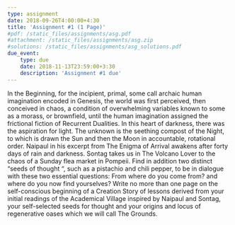 ```yaml
---
type: assignment
date: 2018-09-26T4:00:00+4:30
title: 'Assignment #1 (1 Page)'
#pdf: /static_files/assignments/asg.pdf
#attachment: /static_files/assignments/asg.zip
#solutions: /static_files/assignments/asg_solutions.pdf
due_event: 
    type: due
    date: 2018-11-13T23:59:00+3:30
    description: 'Assignment #1 due'
---
```

In the Beginning, for the incipient, primal, some call archaic human imagination encoded in Genesis, the world was first perceived, then conceived in chaos, a condition of overwhelming variables known to some as a morass, or brownfield, until the human imagination assigned the frictional fiction of Recurrent Dualities. In this heart of darkness, there was the aspiration for light. The unknown is the seething compost of the Night, to which is drawn the Sun and then the Moon in accountable, rotational order. Naipaul in his excerpt from The Enigma of Arrival awakens after forty days of rain and darkness. Sontag takes us in The Volcano Lover to the chaos of a Sunday flea market in Pompeii. Find in addition two distinct “seeds of thought “, such as a pistachio and chili pepper, to be in dialogue with these two essential questions: From where do you come from? and where do you now find yourselves? Write no more than one page on the self-conscious beginning of a Creation Story of lessons derived from your initial readings of the Academical Village inspired by Naipaul and Sontag, your self-selected seeds for thought and your origins and locus of regenerative oases which we will call The Grounds.
